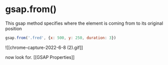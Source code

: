 # gsap.from()
This gsap method specifies where the element is coming from to its original position
```js
gsap.from('.fred', {x: 500, y: 250, duration: 3})
```
![[chrome-capture-2022-6-8 (2).gif]]

now look for.
[[GSAP Properties]]
